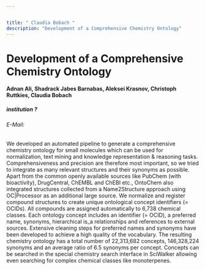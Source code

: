```yaml
---


title: " Claudia Bobach "
description: "Development of a Comprehensive Chemistry Ontology"
---
```


# Development of a Comprehensive Chemistry Ontology

#### Adnan Ali, Shadrack Jabes Barnabas, Aleksei Krasnov, Christoph Ruttkies, Claudia Bobach

##### institution ?

###### E-Mail:


We developed an automated pipeline to generate a comprehensive chemistry ontology for small molecules which can be used for normalization, text mining and knowledge representation & reasoning tasks. Comprehensiveness and precision are therefore most important, so we tried to integrate as many relevant structures and their synonyms as possible. Apart from the common openly available sources like PubChem (with bioactivity), DrugCentral, ChEMBL and ChEBI etc., OntoChem also integrated structures collected from a Name2Structure approach using OC|Processor as an additional large source. We normalize and register compound structures to create unique ontological concept identifiers (= OCIDs). All compounds are assigned automatically to 6,738 chemical classes. Each ontology concept includes an identifier (= OCID), a preferred name, synonyms, hierarchical is_a relationships and references to external sources. Extensive cleaning steps for preferred names and synonyms have been developed to achieve a high quality of the vocabulary. The resulting chemistry ontology has a total number of 22,313,682 concepts, 146,328,224  synonyms and an average ratio of 6.5 synonyms per concept. Concepts can be searched in the special chemistry search interface in SciWalker allowing even searching for complex chemical classes like monoterpenes.